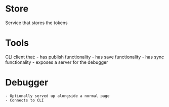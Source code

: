 # Store

Service that stores the tokens

# Tools

CLI client that:
    - has publish functionality
    - has save functionality
    - has sync functionality
    - exposes a server for the debugger

# Debugger

    - Optionally served up alongside a normal page
    - Connects to CLI